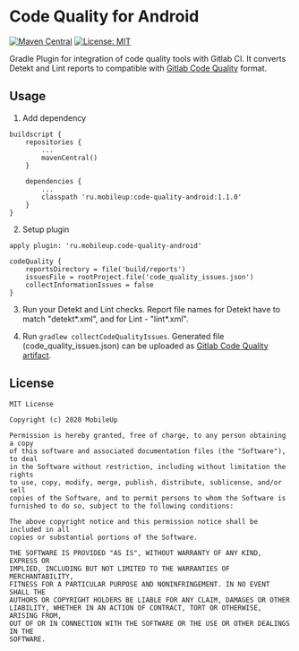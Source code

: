 # Code Quality for Android
[![Maven Central](https://img.shields.io/maven-central/v/ru.mobileup/code-quality-android)](https://repo1.maven.org/maven2/ru/mobileup/code-quality-android) [![License: MIT](https://img.shields.io/badge/License-MIT-yellow.svg)](https://opensource.org/licenses/MIT)

Gradle Plugin for integration of code quality tools with Gitlab CI.
It converts Detekt and Lint reports to compatible with [Gitlab Code Quality](https://docs.gitlab.com/ee/user/project/merge_requests/code_quality.html) format.

## Usage

1) Add dependency
```
buildscript {
    repositories {
        ...
        mavenCentral()
    }

    dependencies {
        ...
        classpath 'ru.mobileup:code-quality-android:1.1.0'
    }
}
```

2) Setup plugin
```
apply plugin: 'ru.mobileup.code-quality-android'

codeQuality {
    reportsDirectory = file('build/reports')
    issuesFile = rootProject.file('code_quality_issues.json')
    collectInformationIssues = false
}
```

3) Run your Detekt and Lint checks. Report file names for Detekt have to match "detekt\*.xml", and for Lint - "lint\*.xml".

4) Run `gradlew collectCodeQualityIssues`. 
Generated file (code_quality_issues.json) can be uploaded as [Gitlab Code Quality artifact](https://docs.gitlab.com/ee/ci/pipelines/job_artifacts.html#artifactsreportscodequality-starter).

## License
```
MIT License

Copyright (c) 2020 MobileUp

Permission is hereby granted, free of charge, to any person obtaining a copy
of this software and associated documentation files (the "Software"), to deal
in the Software without restriction, including without limitation the rights
to use, copy, modify, merge, publish, distribute, sublicense, and/or sell
copies of the Software, and to permit persons to whom the Software is
furnished to do so, subject to the following conditions:

The above copyright notice and this permission notice shall be included in all
copies or substantial portions of the Software.

THE SOFTWARE IS PROVIDED "AS IS", WITHOUT WARRANTY OF ANY KIND, EXPRESS OR
IMPLIED, INCLUDING BUT NOT LIMITED TO THE WARRANTIES OF MERCHANTABILITY,
FITNESS FOR A PARTICULAR PURPOSE AND NONINFRINGEMENT. IN NO EVENT SHALL THE
AUTHORS OR COPYRIGHT HOLDERS BE LIABLE FOR ANY CLAIM, DAMAGES OR OTHER
LIABILITY, WHETHER IN AN ACTION OF CONTRACT, TORT OR OTHERWISE, ARISING FROM,
OUT OF OR IN CONNECTION WITH THE SOFTWARE OR THE USE OR OTHER DEALINGS IN THE
SOFTWARE.
```
